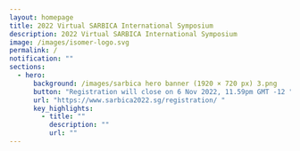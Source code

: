 ```yaml
---
layout: homepage
title: 2022 Virtual SARBICA International Symposium
description: 2022 Virtual SARBICA International Symposium
image: /images/isomer-logo.svg
permalink: /
notification: ""
sections:
  - hero:
      background: /images/sarbica hero banner (1920 × 720 px) 3.png
      button: "Registration will close on 6 Nov 2022, 11.59pm GMT -12 "
      url: "https://www.sarbica2022.sg/registration/ "
      key_highlights:
        - title: ""
          description: ""
          url: ""
---
```

